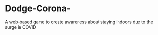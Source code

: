 # Dodge-Corona-
A web-based game to create awareness about staying indoors due to the surge in COVID
